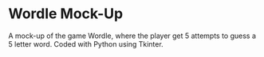 # Wordle Mock-Up
A mock-up of the game Wordle, where the player get 5 attempts to guess a 5 letter word. Coded with Python using Tkinter.
